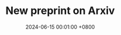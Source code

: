 ---
title:          New preprint on Arxiv
date:           2024-06-15 00:01:00 +0800

headline: >-
  This paper evaluates the reliability of LLMs as judges of machine-generated outputs and was carried out together
  with an amazing team of researchers. Check out the preprint to discover more about this project.
# cover:          assets/images/covers/cover1.jpg

links:
  Paper: https://arxiv.org/abs/2406.18403
---